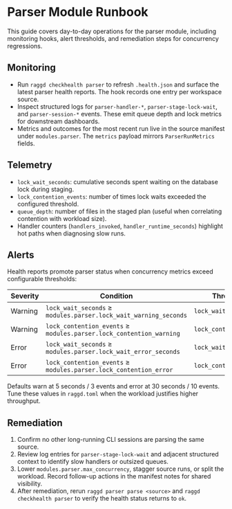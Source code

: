 # Parser Module Runbook

This guide covers day-to-day operations for the parser module, including
monitoring hooks, alert thresholds, and remediation steps for concurrency
regressions.

## Monitoring
- Run `raggd checkhealth parser` to refresh `.health.json` and surface the
  latest parser health reports. The hook records one entry per workspace source.
- Inspect structured logs for `parser-handler-*`, `parser-stage-lock-wait`, and
  `parser-session-*` events. These emit queue depth and lock metrics for
  downstream dashboards.
- Metrics and outcomes for the most recent run live in the source manifest under
  `modules.parser`. The `metrics` payload mirrors `ParserRunMetrics` fields.

## Telemetry
- `lock_wait_seconds`: cumulative seconds spent waiting on the database lock
  during staging.
- `lock_contention_events`: number of times lock waits exceeded the configured
  threshold.
- `queue_depth`: number of files in the staged plan (useful when correlating
  contention with workload size).
- Handler counters (`handlers_invoked`, `handler_runtime_seconds`) highlight hot
  paths when diagnosing slow runs.

## Alerts
Health reports promote parser status when concurrency metrics exceed
configurable thresholds:

| Severity | Condition | Threshold keys |
|----------|-----------|----------------|
| Warning  | `lock_wait_seconds` ≥ `modules.parser.lock_wait_warning_seconds` | `lock_wait_warning_seconds` |
| Warning  | `lock_contention_events` ≥ `modules.parser.lock_contention_warning` | `lock_contention_warning` |
| Error    | `lock_wait_seconds` ≥ `modules.parser.lock_wait_error_seconds` | `lock_wait_error_seconds` |
| Error    | `lock_contention_events` ≥ `modules.parser.lock_contention_error` | `lock_contention_error` |

Defaults warn at 5 seconds / 3 events and error at 30 seconds / 10 events. Tune
these values in `raggd.toml` when the workload justifies higher throughput.

## Remediation
1. Confirm no other long-running CLI sessions are parsing the same source.
2. Review log entries for `parser-stage-lock-wait` and adjacent structured
   context to identify slow handlers or outsized queues.
3. Lower `modules.parser.max_concurrency`, stagger source runs, or split the
   workload. Record follow-up actions in the manifest notes for shared visibility.
4. After remediation, rerun `raggd parser parse <source>` and `raggd checkhealth
   parser` to verify the health status returns to `ok`.
